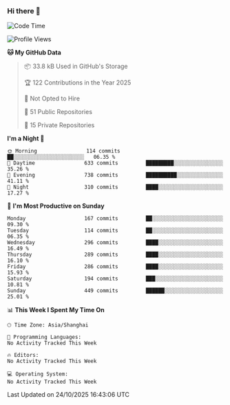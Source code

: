 ### Hi there 👋

<!--
**robinWongM/robinWongM** is a ✨ _special_ ✨ repository because its `README.md` (this file) appears on your GitHub profile.

Here are some ideas to get you started:

- 🔭 I’m currently working on ...
- 🌱 I’m currently learning ...
- 👯 I’m looking to collaborate on ...
- 🤔 I’m looking for help with ...
- 💬 Ask me about ...
- 📫 How to reach me: ...
- 😄 Pronouns: ...
- ⚡ Fun fact: ...
-->

<!--START_SECTION:waka-->
![Code Time](http://img.shields.io/badge/Code%20Time-272%20hrs%2015%20mins-blue)

![Profile Views](http://img.shields.io/badge/Profile%20Views-0-blue)

**🐱 My GitHub Data** 

> 📦 33.8 kB Used in GitHub's Storage 
 > 
> 🏆 122 Contributions in the Year 2025
 > 
> 🚫 Not Opted to Hire
 > 
> 📜 51 Public Repositories 
 > 
> 🔑 15 Private Repositories 
 > 
**I'm a Night 🦉** 

```text
🌞 Morning                114 commits         ██░░░░░░░░░░░░░░░░░░░░░░░   06.35 % 
🌆 Daytime                633 commits         █████████░░░░░░░░░░░░░░░░   35.26 % 
🌃 Evening                738 commits         ██████████░░░░░░░░░░░░░░░   41.11 % 
🌙 Night                  310 commits         ████░░░░░░░░░░░░░░░░░░░░░   17.27 % 
```
📅 **I'm Most Productive on Sunday** 

```text
Monday                   167 commits         ██░░░░░░░░░░░░░░░░░░░░░░░   09.30 % 
Tuesday                  114 commits         ██░░░░░░░░░░░░░░░░░░░░░░░   06.35 % 
Wednesday                296 commits         ████░░░░░░░░░░░░░░░░░░░░░   16.49 % 
Thursday                 289 commits         ████░░░░░░░░░░░░░░░░░░░░░   16.10 % 
Friday                   286 commits         ████░░░░░░░░░░░░░░░░░░░░░   15.93 % 
Saturday                 194 commits         ███░░░░░░░░░░░░░░░░░░░░░░   10.81 % 
Sunday                   449 commits         ██████░░░░░░░░░░░░░░░░░░░   25.01 % 
```


📊 **This Week I Spent My Time On** 

```text
🕑︎ Time Zone: Asia/Shanghai

💬 Programming Languages: 
No Activity Tracked This Week

🔥 Editors: 
No Activity Tracked This Week

💻 Operating System: 
No Activity Tracked This Week
```


 Last Updated on 24/10/2025 16:43:06 UTC
<!--END_SECTION:waka-->
